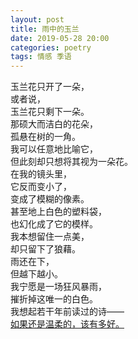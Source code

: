 ```yaml
---
layout: post
title: 雨中的玉兰
date: 2019-05-28 20:00
categories: poetry
tags: 情感 季语
---
```


玉兰花只开了一朵，  
或者说，  
玉兰花只剩下一朵。  
那硕大而洁白的花朵，  
孤悬在树的一角。  
我可以任意地比喻它，  
但此刻却只想将其视为一朵花。  
在我的镜头里，  
它反而变小了，  
变成了模糊的像素。  
甚至地上白色的塑料袋，  
也幻化成了它的模样。  
我本想留住一点美，  
却只留下了狼藉。  
雨还在下，  
但越下越小。  
我宁愿是一场狂风暴雨，  
摧折掉这唯一的白色。  
我想起若干年前读过的诗——  
[如果还是温柔的，该有多好。](https://www.ptt.cc/bbs/poem/M.1294848075.A.097.html)  
